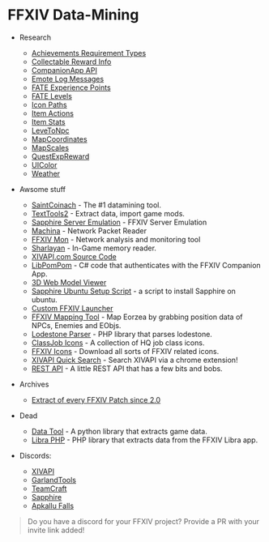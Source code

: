 # FFXIV Data-Mining

- Research
  - [Achievements Requirement Types](AchievementsRequirementTypes.md)
  - [Collectable Reward Info](CollectibleRewardInfo.md)
  - [CompanionApp API](CompanionAppApi.md)
  - [Emote Log Messages](EmoteLogMessage.md)
  - [FATE Experience Points](FateExpPoints.md)
  - [FATE Levels](FateLevels.md)
  - [Icon Paths](IconPaths.md)
  - [Item Actions](ItemActions.md)
  - [Item Stats](ItemStats.md)
  - [LeveToNpc](LeveToNpc.md)
  - [MapCoordinates](MapCoordinates.md)
  - [MapScales](MapScales.md)
  - [QuestExpReward](QuestExpReward.md)
  - [UIColor](UIColor.md)
  - [Weather](Weather.md)

- Awsome stuff
  - [SaintCoinach](https://github.com/ufx/SaintCoinach) - The #1 datamining tool.
  - [TextTools2](https://github.com/liinko/FFXIV_TexTools2) - Extract data, import game mods.
  - [Sapphire Server Emulation](https://github.com/SapphireServer/Sapphire) - FFXIV Server Emulation
  - [Machina](https://github.com/ravahn/machina) - Network Packet Reader
  - [FFXIV Mon](https://github.com/SapphireServer/ffxivmon) - Network analysis and monitoring tool
  - [Sharlayan](https://github.com/FFXIVAPP/sharlayan) - In-Game memory reader.
  - [XIVAPI.com Source Code](https://github.com/xivapi/xivapi.com)
  - [LibPomPom](https://github.com/viion/libpompom-sharp) - C# code that authenticates with the FFXIV Companion App.
  - [3D Web Model Viewer](https://github.com/viion/ffxiv-3d)
  - [Sapphire Ubuntu Setup Script](https://github.com/viion-misc/ffxiv-sapphire-setup) - a script to install Sapphire on ubuntu.
  - [Custom FFXIV Launcher](https://github.com/xivapi/ffxiv-launcher)
  - [FFXIV Mapping Tool](https://github.com/xivapi/xivapi-mappy) - Map Eorzea by grabbing position data of NPCs, Enemies and EObjs.
  - [Lodestone Parser](https://github.com/xivapi/lodestone-parser) - PHP library that parses lodestone.
  - [ClassJob Icons](https://github.com/xivapi/xivapi-classjobs) - A collection of HQ job class icons.
  - [FFXIV Icons](http://xivapi.com/docs/Icons) - Download all sorts of FFXIV related icons.
  - [XIVAPI Quick Search](https://chrome.google.com/webstore/detail/xivapi-quick-search/lgefpgdbbmcahllbifniibndmoignmfg) - Search XIVAPI via a chrome extension!
  - [REST API](http://xivapi.com/) - A little REST API that has a few bits and bobs.

- Archives
  - [Extract of every FFXIV Patch since 2.0](https://github.com/viion/ffxiv-datamining-patches)

- Dead
  - [Data Tool](https://github.com/viion-misc/xivdb-data-tool) - A python library that extracts game data.
  - [Libra PHP](https://github.com/viion-misc/libra-php) - PHP library that extracts data from the FFXIV Libra app.

- Discords:
  - [XIVAPI](https://discord.gg/MFFVHWC)
  - [GarlandTools](https://discord.gg/)
  - [TeamCraft](https://discord.gg/493Z6pQ)
  - [Sapphire](https://discord.gg/xxcdCER)
  - [Apkallu Falls](https://discord.gg/RNcV4eY)

> Do you have a discord for your FFXIV project? Provide a PR with your invite link added!
